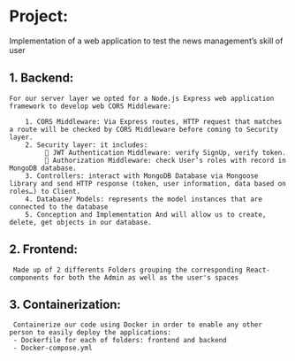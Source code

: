 # Project:
Implementation of a web application to test the news management’s skill of user

## 1. Backend:
    For our server layer we opted for a Node.js Express web application framework to develop web CORS Middleware: 

        1. CORS Middleware: Via Express routes, HTTP request that matches a route will be checked by CORS Middleware before coming to Security layer.
        2. Security layer: it includes:
              JWT Authentication Middleware: verify SignUp, verify token.
              Authorization Middleware: check User’s roles with record in MongoDB database.
        3. Controllers: interact with MongoDB Database via Mongoose library and send HTTP response (token, user information, data based on roles…) to Client.
        4. Database/ Models: represents the model instances that are connected to the database 
        5. Conception and Implementation And will allow us to create, delete, get objects in our database.

## 2. Frontend:
     Made up of 2 differents Folders grouping the corresponding React-components for both the Admin as well as the user's spaces


## 3. Containerization:
     Containerize our code using Docker in order to enable any other person to easily deploy the applications:
     - Dockerfile for each of folders: frontend and backend
     - Docker-compose.yml

